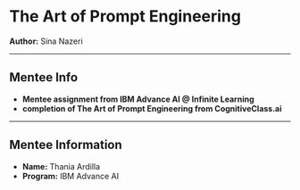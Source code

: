 # The Art of Prompt Engineering

**Author:** Sina Nazeri

---

## Mentee Info

- **Mentee assignment from IBM Advance AI @ Infinite Learning**
- **completion of The Art of Prompt Engineering from CognitiveClass.ai**
  
---

## Mentee Information

- **Name:** Thania Ardilla
- **Program:** IBM Advance AI
